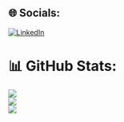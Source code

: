 ## 🌐 Socials:
[![LinkedIn](https://img.shields.io/badge/LinkedIn-%230077B5.svg?logo=linkedin&logoColor=white)](https://linkedin.com/in/https://www.linkedin.com/in/ahmed-arfaoui-659b8599/) 
# 📊 GitHub Stats:
![](https://github-readme-stats.vercel.app/api?username=ArfaouiAhmed&theme=dark&hide_border=false&include_all_commits=false&count_private=false)<br/>
![](https://github-readme-streak-stats.herokuapp.com/?user=ArfaouiAhmed&theme=dark&hide_border=false)<br/>
![](https://github-readme-stats.vercel.app/api/top-langs/?username=ArfaouiAhmed&theme=dark&hide_border=false&include_all_commits=false&count_private=false&layout=compact)
